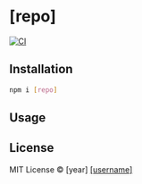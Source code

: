 # [repo]

[![CI](https://github.com/[actor]/[repo]/actions/workflows/ci.yml/badge.svg)](https://github.com/[actor]/[repo]/actions/workflows/ci.yml)

## Installation

```bash
npm i [repo]
```

## Usage

## License

MIT License © [year] [[username]](https://github.com/[actor])
